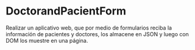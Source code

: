 # DoctorandPacientForm
Realizar un aplicativo web, que por medio de formularios reciba la información de pacientes y doctores, los almacene en JSON y luego con DOM los muestre en una página.
